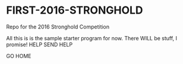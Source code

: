 # FIRST-2016-STRONGHOLD
Repo for the 2016 Stronghold Competition

All this is is the sample starter program for now.
There WILL be stuff, I promise! 
HELP
SEND HELP 


GO HOME 
